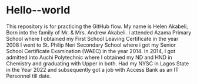 # Hello--world
This repository is for practicing the GitHub flow.
My name is Helen Akabeli, Born into the family of Mr. & Mrs. Andrew Akabeli. I attended Azama Primary School where I obtained my First School Leaving Certificate in the year 2008 I went to St. Philip Neri Secondary School where i got my Senior School Certificate Examination (WAEC) in the year 2014. In 2014, I got admitted into Auchi Polytechnic where I obtained my ND and HND in Chemistry and graduating with Upper in both. Had my NYSC in Lagos State in the Year 2022 and subsequently got a job with Access Bank as an IT Personnel till date.
